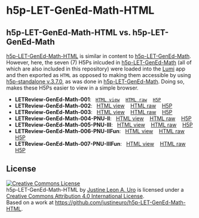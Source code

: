 # h5p-LET-GenEd-Math-HTML

## h5p-LET-GenEd-Math-HTML vs. h5p-LET-GenEd-Math
[h5p-LET-GenEd-Math-HTML](https://github.com/justineuro/h5p-LET-GenEd-Math-HTML) is similar in content to [h5p-LET-GenEd-Math](https://github.com/justineuro/h5p-LET-GenEd-Math).  However, here, the seven (7) H5Ps inlcuded in [h5p-LET-GenEd-Math](https://github.com/justineuro/h5p-LET-GenEd-Math)  (all of which are also included in this repository) were loaded into the [Lumi](https://app.lumi.education/) app and then exported as `HTML` as opposed to making them accessible by using [h5p-standalone v.3.7.0](https://github.com/tunapanda/h5p-standalone), as was done in [h5p-LET-GenEd-Math](https://github.com/justineuro/h5p-LET-GenEd-Math). Doing so, makes these H5Ps easier to view in a simple browser.

* **LETReview-GenEd-Math-001**:&nbsp;&nbsp; [`HTML view`](https://justineuro.github.io/h5p-LET-GenEd-Math-HTML/LET%20Review%20-%20GenEd%20Math%20-%20001.html)&nbsp;&nbsp;&nbsp; [`HTML raw`](https://raw.githubusercontent.com/justineuro/h5p-LET-GenEd-Math-HTML/main/LET%20Review%20-%20GenEd%20Math%20-%20001.html)&nbsp;&nbsp;&nbsp; [`H5P`](./LETReview-GenEd-Math-001.h5p)
* **LETReview-GenEd-Math-002**:&nbsp;&nbsp; [HTML view](https://justineuro.github.io/h5p-LET-GenEd-Math-HTML/LET%20Review%20-%20GenEd%20Math%20-%20002.html)&nbsp;&nbsp;&nbsp; [HTML raw](https://raw.githubusercontent.com/justineuro/h5p-LET-GenEd-Math-HTML/main/LET%20Review%20-%20GenEd%20Math%20-%20002.html)&nbsp;&nbsp;&nbsp; [H5P](./LETReview-GenEd-Math-002.h5p)
* **LETReview-GenEd-Math-003**:&nbsp;&nbsp; [HTML view](https://justineuro.github.io/h5p-LET-GenEd-Math-HTML/LET%20Review%20-%20GenEd%20Math%20-%20003.html)&nbsp;&nbsp;&nbsp; [HTML raw](https://raw.githubusercontent.com/justineuro/h5p-LET-GenEd-Math-HTML/main/LET%20Review%20-%20GenEd%20Math%20-%20003.html)&nbsp;&nbsp;&nbsp; [H5P](./LETReview-GenEd-Math-003.h5p)
* **LETReview-GenEd-Math-004-PNU-II**:&nbsp;&nbsp; [HTML view](https://justineuro.github.io/h5p-LET-GenEd-Math-HTML/LET%20Review%20-%20GenEd%20Math%20-%20004%20-%20PNU-II.html)&nbsp;&nbsp;&nbsp; [HTML raw](https://raw.githubusercontent.com/justineuro/h5p-LET-GenEd-Math-HTML/main/LET%20Review%20-%20GenEd%20Math%20-%20004%20-%20PNU-II.html)&nbsp;&nbsp;&nbsp; [H5P](./LETReview-GenEd-Math-004-II-PNU.h5p)
* **LETReview-GenEd-Math-005-PNU-III**:&nbsp;&nbsp; [HTML view](https://justineuro.github.io/h5p-LET-GenEd-Math-HTML/LET%20Review%20-%20GenEd%20Math%20-%20005%20-%20PNU-III.html)&nbsp;&nbsp;&nbsp; [HTML raw](https://raw.githubusercontent.com/justineuro/h5p-LET-GenEd-Math-HTML/main/LET%20Review%20-%20GenEd%20Math%20-%20005%20-%20PNU-III.html)&nbsp;&nbsp;&nbsp; [H5P](./LETReview-GenEd-Math-005-III-PNU.h5p)
* **LETReview-GenEd-Math-006-PNU-IIFun**:&nbsp;&nbsp; [HTML view](https://justineuro.github.io/h5p-LET-GenEd-Math-HTML/LET%20Review%20-%20GenEd%20Math%20-%20006%20-%20PNU-IIFun.html)&nbsp;&nbsp;&nbsp; [HTML raw](https://raw.githubusercontent.com/justineuro/h5p-LET-GenEd-Math-HTML/main/LET%20Review%20-%20GenEd%20Math%20-%20006%20-%20PNU-IIFun.html)&nbsp;&nbsp;&nbsp; [H5P](./LETReview-GenEd-Math-006-II-PNU-IIFun.h5p)
* **LETReview-GenEd-Math-007-PNU-IIIFun**:&nbsp;&nbsp; [HTML view](https://justineuro.github.io/h5p-LET-GenEd-Math-HTML/LET%20Review%20-%20GenEd%20Math%20-%20007%20-%20PNU-IIIFun.html)&nbsp;&nbsp;&nbsp; [HTML raw](https://raw.githubusercontent.com/justineuro/h5p-LET-GenEd-Math-HTML/main/LET%20Review%20-%20GenEd%20Math%20-%20007%20-%20PNU-IIIFun.html)&nbsp;&nbsp;&nbsp; [H5P](./LETReview-GenEd-Math-007-III-PNUFun.h5p)

## License
<a rel="license" href="http://creativecommons.org/licenses/by/4.0/"><img alt="Creative Commons License" style="border-width:0" src="https://i.creativecommons.org/l/by/4.0/80x15.png" /></a><br /><span xmlns:dct="http://purl.org/dc/terms/" property="dct:title">h5p-LET-GenEd-Math-HTML</span> by <a xmlns:cc="http://creativecommons.org/ns#" href="https://github.com/justineuro/" property="cc:attributionName" rel="cc:attributionURL">Justine Leon A. Uro</a> is licensed under a <a rel="license" href="http://creativecommons.org/licenses/by/4.0/">Creative Commons Attribution 4.0 International License</a>.<br />Based on a work at <a xmlns:dct="http://purl.org/dc/terms/" href="https://github.com/justineuro/h5p-LET-GenEd-Math-HTML" rel="dct:source">https://github.com/justineuro/h5p-LET-GenEd-Math-HTML</a>.